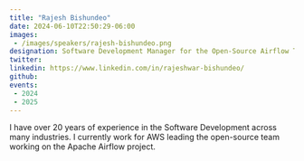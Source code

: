 ```yaml
---
title: "Rajesh Bishundeo"
date: 2024-06-10T22:50:29-06:00
images: 
 - /images/speakers/rajesh-bishundeo.png
designation: Software Development Manager for the Open-Source Airflow Team at AWS
twitter: 
linkedin: https://www.linkedin.com/in/rajeshwar-bishundeo/
github: 
events:
 - 2024
 - 2025
---
```


I have over 20 years of experience in the Software Development across many industries. I currently work for AWS leading the open-source team working on the Apache Airflow project.


